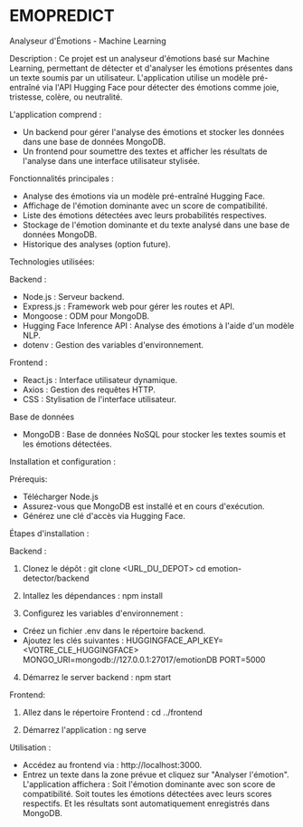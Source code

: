 # EMOPREDICT

Analyseur d'Émotions - Machine Learning


Description :
Ce projet est un analyseur d'émotions basé sur Machine Learning, permettant de détecter et d'analyser les émotions présentes dans un texte soumis par un utilisateur. L'application utilise un modèle pré-entraîné via l'API Hugging Face pour détecter des émotions comme joie, tristesse, colère, ou neutralité.

L'application comprend :
- Un backend pour gérer l'analyse des émotions et stocker les données dans une base de données MongoDB.
- Un frontend pour soumettre des textes et afficher les résultats de l'analyse dans une interface utilisateur stylisée.

Fonctionnalités principales :
- Analyse des émotions via un modèle pré-entraîné Hugging Face.
- Affichage de l'émotion dominante avec un score de compatibilité.
- Liste des émotions détectées avec leurs probabilités respectives.
- Stockage de l'émotion dominante et du texte analysé dans une base de données MongoDB.
- Historique des analyses (option future).

Technologies utilisées:

Backend :
- Node.js : Serveur backend.
- Express.js : Framework web pour gérer les routes et API.
- Mongoose : ODM pour MongoDB.
- Hugging Face Inference API : Analyse des émotions à l'aide d'un modèle NLP.
- dotenv : Gestion des variables d'environnement.

Frontend :
- React.js : Interface utilisateur dynamique.
- Axios : Gestion des requêtes HTTP.
- CSS : Stylisation de l'interface utilisateur.

Base de données
- MongoDB : Base de données NoSQL pour stocker les textes soumis et les émotions détectées.

Installation et configuration : 

Prérequis:
- Télécharger Node.js
- Assurez-vous que MongoDB est installé et en cours d'exécution.
- Générez une clé d'accès via Hugging Face.

Étapes d'installation :

Backend :
1. Clonez le dépôt :
git clone <URL_DU_DEPOT>
cd emotion-detector/backend

2. Intallez les dépendances :
npm install

3. Configurez les variables d'environnement :
- Créez un fichier .env dans le répertoire backend.
- Ajoutez les clés suivantes :
HUGGINGFACE_API_KEY=<VOTRE_CLE_HUGGINGFACE>
MONGO_URI=mongodb://127.0.0.1:27017/emotionDB
PORT=5000

4. Démarrez le server backend : 
npm start

Frontend:
1. Allez dans le répertoire Frontend :
cd ../frontend

2. Démarrez l'application :
ng serve

Utilisation :
- Accédez au frontend via : http://localhost:3000.
- Entrez un texte dans la zone prévue et cliquez sur "Analyser l'émotion".
L'application affichera :
Soit l'émotion dominante avec son score de compatibilité.
Soit toutes les émotions détectées avec leurs scores respectifs.
Et les résultats sont automatiquement enregistrés dans MongoDB.
